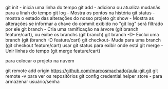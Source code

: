 


git init    - inicia uma linha do tempo
git add     - adiciona ou atualiza mudanãs para a linah do tempo
git log     - Mostra os pontos na história
git status  - mostra o estado das alterações do nosso projeto
git show    - Mostra as alterações se informar a chave do commit exibido no "git log"   será filtrado por ele
git branch  - Cria uma ramificação na árvore (git branch feature/cart), ou exibe os branchs (git branch)
git branch -D- Exclui uma branch (git )branch -D feature/cart)
git checkout- Muda para uma branch (git checkout feature/cart) usar git status para exibir onde está
git merge   - Unir linhas do tempo (git merge feature/cart)

para colocar o projeto na nuvem

git remote add origin https://github.com/marcosmachado/aula-git.git
git remote -v para ver os repositórios
git config credential.helper store - para armazenar usuário/senha



